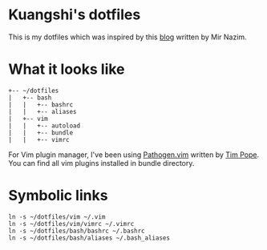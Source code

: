 # Kuangshi's dotfiles

This is my dotfiles which was inspired by this [blog](http://mirnazim.org/writings/vim-plugins-i-use/) written by Mir Nazim.

# What it looks like

```
+-- ~/dotfiles
|	+-- bash
|	|	+-- bashrc
|	| 	+-- aliases
|	+-- vim
|	|	+-- autoload
|	|	+-- bundle
|	|	+--	vimrc
```
For Vim plugin manager, I've been using [Pathogen.vim](https://github.com/tpope/vim-pathogen) written by  [Tim Pope](https://github.com/tpope). You can find all vim plugins installed in bundle directory.

# Symbolic links

```
ln -s ~/dotfiles/vim ~/.vim
ln -s ~/dotfiles/vim/vimrc ~/.vimrc
ln -s ~/dotfiles/bash/bashrc ~/.bashrc
ln -s ~/dotfiles/bash/aliases ~/.bash_aliases
````


